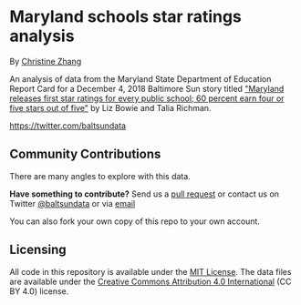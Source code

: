 # Maryland schools star ratings analysis

By [Christine Zhang](mailto:czhang@baltsun.com)

An analysis of data from the Maryland State Department of Education Report Card for a December 4, 2018 Baltimore Sun story titled ["Maryland releases first star ratings for every public school; 60 percent earn four or five stars out of five"](https://www.baltimoresun.com/news/maryland/education/k-12/bs-md-star-rating-release-20181203-story.html) by Liz Bowie and Talia Richman.

https://twitter.com/baltsundata

## Community Contributions

There are many angles to explore with this data.

**Have something to contribute?** Send us a [pull request](https://github.com/baltimore-sun-data/bridge-data/pulls) or contact us on Twitter [@baltsundata](https://twitter.com/baltsundata) or via [email](mailto:czhang@baltsun.com)

You can also fork your own copy of this repo to your own account.

## Licensing

All code in this repository is available under the [MIT License](https://opensource.org/licenses/MIT). The data files are available under the [Creative Commons Attribution 4.0 International](https://creativecommons.org/licenses/by/4.0/) (CC BY 4.0) license.